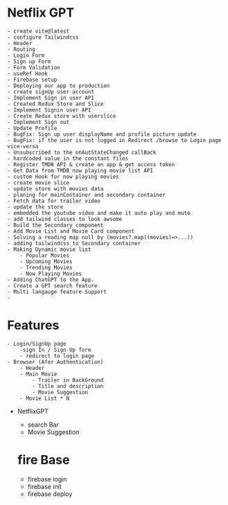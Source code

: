 # Netflix GPT

    - create vite@latest
    - configure Tailwindcss
    - Header
    - Routing
    - Login Form
    - Sign up Form
    - Form Validation
    - useRef Hook
    - Firebase setup
    - Deploying our app to production
    - create signUp user account
    - Implement Sign in user API
    - Created Redux Store and Slice
    - Implement Signin user API
    - Create Redux store with userslice
    - Implement Sign out
    - Update Profile
    - BugFix: Sign up user displayName and profile picture update
    - BugFix: if the user is not logged in Redirect /browse to Login page vice-versa
    - Unsubscribed to the onAutStateChanged callBack
    - hardcoded value in the constant files
    - Register TMDB API & create an app & get access token
    - Get Data from TMDB now playing movie list API
    - custom Hook for now playing movies
    - create movie slice
    - update store with movies data
    - planing for mainContainer and secondary container
    - Fetch data for trailer video
    - update the store
    - embedded the youtube video and make it auto play and mute
    - add tailwind classes to look awsome
    - Build the Secondary component
    - Add Movie List and Movie Card component
    - Solving a reading map null by (movies?.map((movies)=>...))
    - adding tailwindcss to Secondary container
    - Making Dynamic movie list
        - Popular Movies
        - Upcoming Movies
        - Trending Movies
        - Now Playing Movies
    - Adding ChatGPT to the App.
    - Create a GPT search feature
    - Multi langauge feature Support
    - 

# Features

    - Login/SignUp page
        -sign In / Sign Up form
        - redirect to login page
    - Browser (Afer Authentication)
        - Header
        - Main Movie
            - Trailer in BackGround
            - Title and description
            - Movie Suggestion
        - Movie List * N

- NetflixGPT

  - search Bar
  - Movie Suggestion

  # fire Base

  - firebase login
  - firebase init
  - firebase deploy
